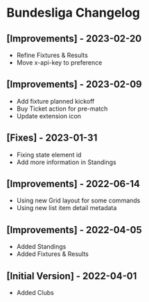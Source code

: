 # Bundesliga Changelog

## [Improvements] - 2023-02-20
- Refine Fixtures & Results
- Move x-api-key to preference

## [Improvements] - 2023-02-09

- Add fixture planned kickoff
- Buy Ticket action for pre-match
- Update extension icon

## [Fixes] - 2023-01-31

- Fixing state element id
- Add more information in Standings

## [Improvements] - 2022-06-14

- Using new Grid layout for some commands
- Using new list item detail metadata

## [Improvements] - 2022-04-05

- Added Standings
- Added Fixtures & Results

## [Initial Version] - 2022-04-01

- Added Clubs
